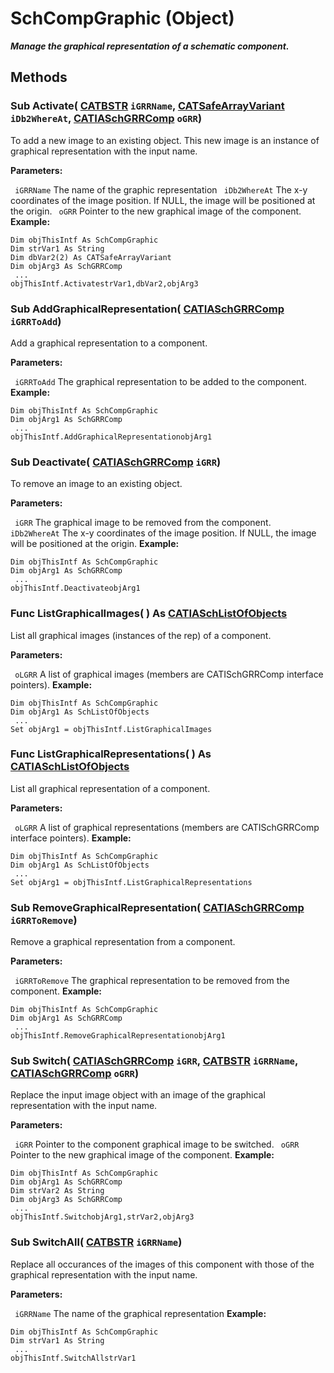 # SchCompGraphic (Object)

**_Manage the graphical representation of a schematic component._**

## Methods

### Sub **Activate**( [CATBSTR](../System/typedef_CATBSTR_8129.md)  `iGRRName`,  [CATSafeArrayVariant](../System/typedef_CATSafeArrayVariant_73843.md)  `iDb2WhereAt`,  [CATIASchGRRComp](../CATSchPlatformInterfaces/interface_SchGRRComp_19674.md)  `oGRR`)

To add a new image to an existing object. This new image is an instance of graphical representation with the input name.

**Parameters:**

` iGRRName`      The name of the graphic representation
` iDb2WhereAt`      The x-y coordinates of the image position. If NULL, the image will be positioned at the origin.
` oGRR`      Pointer to the new graphical image of the component.
**Example:**

```VBScript
Dim objThisIntf As SchCompGraphic
Dim strVar1 As String
Dim dbVar2(2) As CATSafeArrayVariant
Dim objArg3 As SchGRRComp
 ...
objThisIntf.ActivatestrVar1,dbVar2,objArg3

```

### Sub **AddGraphicalRepresentation**( [CATIASchGRRComp](../CATSchPlatformInterfaces/interface_SchGRRComp_19674.md)  `iGRRToAdd`)

Add a graphical representation to a component.

**Parameters:**

` iGRRToAdd`      The graphical representation to be added to the component.
**Example:**

```VBScript
Dim objThisIntf As SchCompGraphic
Dim objArg1 As SchGRRComp
 ...
objThisIntf.AddGraphicalRepresentationobjArg1

```

### Sub **Deactivate**( [CATIASchGRRComp](../CATSchPlatformInterfaces/interface_SchGRRComp_19674.md)  `iGRR`)

To remove an image to an existing object.

**Parameters:**

` iGRR`      The graphical image to be removed from the component.
` iDb2WhereAt`      The x-y coordinates of the image position. If NULL, the image will be positioned at the origin.
**Example:**

```VBScript
Dim objThisIntf As SchCompGraphic
Dim objArg1 As SchGRRComp
 ...
objThisIntf.DeactivateobjArg1

```

### Func **ListGraphicalImages**( ) As [CATIASchListOfObjects](../CATSchPlatformInterfaces/interface_SchListOfObjects_53274.md)

List all graphical images (instances of the rep) of a component.

**Parameters:**

` oLGRR`      A list of graphical images (members are CATISchGRRComp interface pointers).
**Example:**

```VBScript
Dim objThisIntf As SchCompGraphic
Dim objArg1 As SchListOfObjects
 ...
Set objArg1 = objThisIntf.ListGraphicalImages

```

### Func **ListGraphicalRepresentations**( ) As [CATIASchListOfObjects](../CATSchPlatformInterfaces/interface_SchListOfObjects_53274.md)

List all graphical representation of a component.

**Parameters:**

` oLGRR`      A list of graphical representations (members are CATISchGRRComp interface pointers).
**Example:**

```VBScript
Dim objThisIntf As SchCompGraphic
Dim objArg1 As SchListOfObjects
 ...
Set objArg1 = objThisIntf.ListGraphicalRepresentations

```

### Sub **RemoveGraphicalRepresentation**( [CATIASchGRRComp](../CATSchPlatformInterfaces/interface_SchGRRComp_19674.md)  `iGRRToRemove`)

Remove a graphical representation from a component.

**Parameters:**

` iGRRToRemove`      The graphical representation to be removed from the component.
**Example:**

```VBScript
Dim objThisIntf As SchCompGraphic
Dim objArg1 As SchGRRComp
 ...
objThisIntf.RemoveGraphicalRepresentationobjArg1

```

### Sub **Switch**( [CATIASchGRRComp](../CATSchPlatformInterfaces/interface_SchGRRComp_19674.md)  `iGRR`,  [CATBSTR](../System/typedef_CATBSTR_8129.md)  `iGRRName`,  [CATIASchGRRComp](../CATSchPlatformInterfaces/interface_SchGRRComp_19674.md)  `oGRR`)

Replace the input image object with an image of the graphical representation with the input name.

**Parameters:**

` iGRR`      Pointer to the component graphical image to be switched.
` oGRR`      Pointer to the new graphical image of the component.
**Example:**

```VBScript
Dim objThisIntf As SchCompGraphic
Dim objArg1 As SchGRRComp
Dim strVar2 As String
Dim objArg3 As SchGRRComp
 ...
objThisIntf.SwitchobjArg1,strVar2,objArg3

```

### Sub **SwitchAll**( [CATBSTR](../System/typedef_CATBSTR_8129.md)  `iGRRName`)

Replace all occurances of the images of this component with those of the graphical representation with the input name.

**Parameters:**

` iGRRName`      The name of the graphical representation
**Example:**

```VBScript
Dim objThisIntf As SchCompGraphic
Dim strVar1 As String
 ...
objThisIntf.SwitchAllstrVar1

```